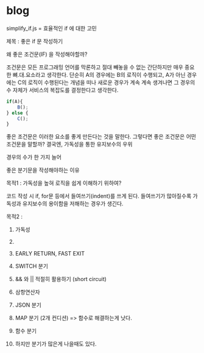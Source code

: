 # blog

simplify_if.js = 효율적인 if 에 대한 고민

제목 : 좋은 if 문 작성하기

왜 좋은 조건문(IF) 을 작성해야할까?

조건문은 모든 프로그래밍 언어를 막론하고 절대 빼놓을 수 없는 간단하지만 매우 중요한 뼈.대.요소라고 생각한다.
단순히 A의 경우에는 B의 로직이 수행되고, A가 아닌 경우에는 C의 로직이 수행된다는 개념을 떠나
새로운 경우가 계속 계속 생겨나면 그 경우의 수 자체가 서비스의 복잡도를 결정한다고 생각한다.

```js
if(A){
    B();
} else {
    C();
}
```

좋은 조건문은 이러한 요소를 좋게 만든다는 것을 말한다. 
그렇다면 좋은 조건문은 어떤 조건문을 말할까? 
결국엔, 가독성을 통한 유지보수의 우위 






경우의 수가 한 가지 늘어




좋은 분기문을 작성해야하는 이유


목적1 : 가독성을 높혀 로직을 쉽게 이해하기 위하여?

코드 작성 시 if, for문 등에서 들여쓰기(indent)를 쓰게 된다. 들여쓰기가 많아질수록 가독성과 유지보수의 용이함을 저해하는 경우가 생긴다.



목적2 :

1. 가독성
2. 

1. EARLY RETURN, FAST EXIT

4. SWITCH 분기

2. && 와 || 적절히 활용하기 (short circuit)

3. 삼항연산자

3. JSON 분기

5. MAP 분기 (2개 컨디션)
=> 함수로 해결하는게 낫다.

6. 함수 분기

3. 하지만 분기가 많은게 나을때도 있다.